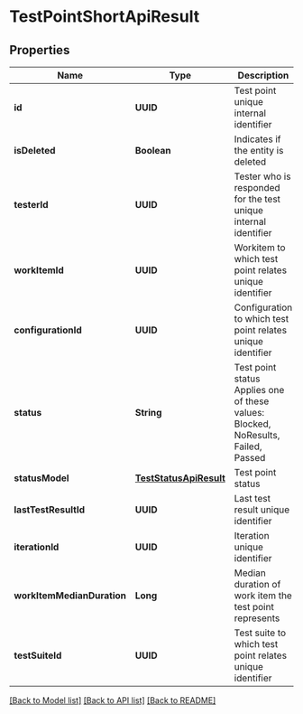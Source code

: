 # TestPointShortApiResult
## Properties

| Name | Type | Description | Notes |
|------------ | ------------- | ------------- | -------------|
| **id** | **UUID** | Test point unique internal identifier | [default to null] |
| **isDeleted** | **Boolean** | Indicates if the entity is deleted | [default to null] |
| **testerId** | **UUID** | Tester who is responded for the test unique internal identifier | [optional] [default to null] |
| **workItemId** | **UUID** | Workitem to which test point relates unique identifier | [optional] [default to null] |
| **configurationId** | **UUID** | Configuration to which test point relates unique identifier | [optional] [default to null] |
| **status** | **String** | Test point status  Applies one of these values: Blocked, NoResults, Failed, Passed | [optional] [default to null] |
| **statusModel** | [**TestStatusApiResult**](TestStatusApiResult.md) | Test point status | [default to null] |
| **lastTestResultId** | **UUID** | Last test result unique identifier | [optional] [default to null] |
| **iterationId** | **UUID** | Iteration unique identifier | [default to null] |
| **workItemMedianDuration** | **Long** | Median duration of work item the test point represents | [optional] [default to null] |
| **testSuiteId** | **UUID** | Test suite to which test point relates unique identifier | [default to null] |

[[Back to Model list]](../README.md#documentation-for-models) [[Back to API list]](../README.md#documentation-for-api-endpoints) [[Back to README]](../README.md)

